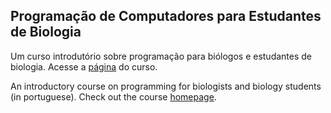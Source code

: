 ## Programação de Computadores para Estudantes de Biologia
Um curso introdutório sobre programação para biólogos e estudantes de biologia.
Acesse a [página](https://pedrosiracusa.github.io/curso_intro_prog_biol) do curso.


An introductory course on programming for biologists and biology students (in portuguese).
Check out the course [homepage](https://pedrosiracusa.github.io/curso_intro_prog_biol).
